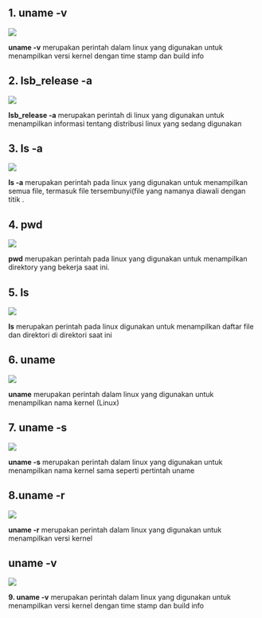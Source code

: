   <H2>1. uname -v</H2>
  <img src= "https://github.com/user-attachments/assets/3e87ffbc-7c3c-40b5-b856-1baf2c5991f2"/>
<p></p>
<b>uname -v</b> merupakan perintah dalam linux yang digunakan untuk menampilkan versi kernel dengan time stamp dan build info
<p></p>
  <H2>2. lsb_release -a</H2>
  <img src="https://github.com/user-attachments/assets/d09aed19-9218-466a-b870-93022cd86ab3"/>
<p></p>
<b>lsb_release -a</b> merupakan perintah di linux yang digunakan untuk menampilkan informasi tentang distribusi linux yang sedang digunakan
<p></p>
  <H2>3. ls -a</H2>
  <img src="https://github.com/user-attachments/assets/72415e3e-f9e3-49a9-846e-24f58e52658e"/>
<p></p>
<b>ls -a</b> merupakan perintah pada linux yang digunakan untuk menampilkan semua file, termasuk file tersembunyi(file yang namanya diawali dengan titik .
<p>
  <H2>4. pwd</H2>
  <img src="https://github.com/user-attachments/assets/fca718dd-913f-42f6-a7a6-d1bda20530b6"/>
</p>
<b>pwd</b> merupakan perintah pada linux yang digunakan untuk menampilkan direktory yang bekerja saat ini.
<p>
  <H2>5. ls</H2>
  <img src="https://github.com/user-attachments/assets/6f51f6f1-5dbd-4770-973e-0832b719f41c"/>
</p>
<b>ls</b> merupakan perintah pada linux digunakan untuk menampilkan daftar file dan direktori di direktori saat ini
<p>
  <H2>6. uname</H2>
  <img src="https://github.com/user-attachments/assets/1fe66ef7-bee3-432c-988c-a4fe1eba60ec"/>
</p>
<b>uname</b> merupakan perintah dalam linux yang digunakan untuk menampilkan nama kernel (Linux)
<p>
  <H2>7. uname -s</H2>
  <img src="https://github.com/user-attachments/assets/ea50de15-fd43-4537-a821-f1f0cba5f80e"/>
</p>
<b>uname -s</b> merupakan perintah dalam linux yang digunakan untuk menampilkan nama kernel sama seperti pertintah uname
<p>
  <H2>8.uname -r</H2>
  <img src="https://github.com/user-attachments/assets/7881a7f4-a649-457f-bcd0-593099c058c2"/>
</p>
<b>uname -r</b> merupakan perintah dalam linux yang digunakan untuk menampilkan versi kernel 
<p>
  <H2>uname -v</H2>
  <img src="https://github.com/user-attachments/assets/3e87ffbc-7c3c-40b5-b856-1baf2c5991f2"/>
</p>
<b>9. uname -v</b> merupakan perintah dalam linux yang digunakan untuk menampilkan versi kernel dengan time stamp dan build info
